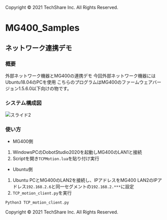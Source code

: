 Copyright © 2021 TechShare Inc. All Rights Reserved.

# MG400_Samples
## ネットワーク連携デモ

### 概要

外部ネットワーク機器とMG400の連携デモ
今回外部ネットワーク機器にはUbuntu18.04のPCを使用
こちらのプログラムはMG400のファームウェアバージョン1.5.6.0以下向けの物です。


### システム構成図

![スライド2](https://user-images.githubusercontent.com/40942409/122858124-b6a65600-d354-11eb-8352-8e0c269af6ed.JPG)

### 使い方
- MG400側
1. WindowsPCのDobotStudio2020を起動しMG400のLAN1と接続
2. Scriptを開き```TCPMotion.lua```を貼り付け実行

- Ubuntu側
1. Ubuntu PCとMG400のLAN2を接続し、IPアドレスをMG400 LAN2のIPアドレス```192.168.2.6```と同一セグメントの```192.168.2.***```に設定
3. ```TCP_motion_client.py```を実行

```
Python3 TCP_motion_client.py
```
Copyright © 2021 TechShare Inc. All Rights Reserved.

